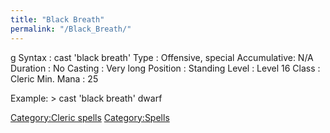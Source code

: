 ```yaml
---
title: "Black Breath"
permalink: "/Black_Breath/"
---
```


<nowiki>g Syntax : cast 'black breath' Type : Offensive, special
Accumulative: N/A Duration : No Casting : Very long Position : Standing
Level : Level 16 Class : Cleric Min. Mana : 25

</pre>

Example: \> cast 'black breath' dwarf

[Category:Cleric spells](Category:Cleric_spells "wikilink")
[Category:Spells](Category:Spells "wikilink")